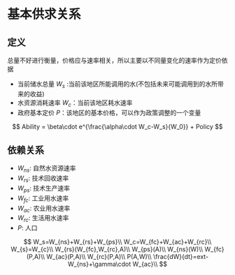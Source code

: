 # 基本供求关系

## 定义

总量不好进行衡量，价格应与速率相关，所以主要以不同量变化的速率作为定价依据

- 当前储水总量 $W_s$ :当前该地区所能调用的水(不包括未来可能调用到的水所带来的收益)
- 水资源消耗速率 $W_c$：当前该地区耗水速率
- 政府基本定价 $P$：该地区的基本价格，可以作为政策调整的一个变量


$$
Ability = \beta\cdot e^{\frac{\alpha\cdot W_c-W_s}{W_0}} + Policy
$$

## 依赖关系

- $W_{ns}$: 自然水资源速率
- $W_{rs}$: 技术回收速率
- $W_{ps}$: 技术生产速率
- $W_{fc}$: 工业用水速率
- $W_{ac}$: 农业用水速率
- $W_{rc}$: 生活用水速率
- $P$: 人口

$$
W_s=W_{ns}+W_{rs}+W_{ps}\\
W_c=W_{fc}+W_{ac}+W_{rc}\\
W_{s}=W_{c}\\
W_{rs}(W_{fc},W_{rc},A)\\
W_{ps}(A)\\
W_{ns}(W)\\
W_{fc}(P,A)\\
W_{ac}(P,A)\\
W_{rc}(P,A)\\
P(A,W)\\
\frac{dW}{dt}=ext-W_{ns}+\gamma\cdot W_{ac}\\
$$